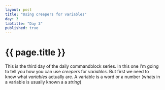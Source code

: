 ```yaml
---
layout: post
title: "Using creepers for variables"
day: 3
tabtitle: "Day 3"
published: true
---
```

# {{ page.title }}
This is the third day of the daily commandblock series. In this one I'm going to tell you how you can use *creepers* for *variables*.
But first we need to know what *variables* actually are. A variable is a word or a number (whats in a variable is usually known a a *string*)
